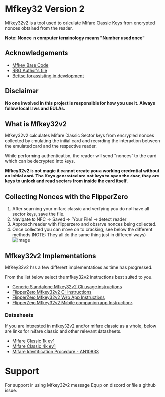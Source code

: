 

# Mfkey32 Version 2
Mfkey32v2 is a tool used to calculate Mifare Classic Keys from encrypted nonces obtained from the reader. 

**Note: Nonce in computer terminology means "Number used once"**


## Acknowledgements

 - [Mfkey Base Code](https://github.com/rfidresearchgroup/proxmark3)
 - [RRG Author's file](https://github.com/equipter/mfkey32v2/blob/main/AUTHORS.md)
 - [Bettse for assisting in development](https://gitlab.com/bettse)


## Disclaimer

**No one involved in this project is responsible for how you use it. Always follow local laws and EULAs.**

## What is Mfkey32v2
Mfkey32v2 calculates Mifare Classic Sector keys from encrypted nonces collected by emulating the initial card and recording the interaction between the emulated card and the respective reader. 

While performing authentication, the reader will send "nonces" to the card which can be decrypted into keys. 

**Mfkey32v2 is not magic it cannot create you a working credential without an initial card. The Keys generated are not keys to open the door, they are keys to unlock and read sectors from inside the card itself.**

## Collecting Nonces with the FlipperZero 
1. After scanning your mifare classic and verifying you do not have all sector keys, save the file. 
2. Navigate to NFC -> Saved -> [Your File] -> detect reader 
3. Approach reader with flipperzero and observe nonces being collected. 
4. Once collected you can move on to cracking, see below the different methods (NOTE: They all do the same thing just in different ways) 
![image](https://user-images.githubusercontent.com/72751518/214213828-1fd5bef9-7978-4508-ac05-06a691de3a01.png)


##  Mfkey32v2 Implementations 
MfKey32v2 has a few different implementations as time has progressed.

From the list below select the mfkey32v2 instructions best suited to you. 

* [Generic Standalone Mfkey32v2 Cli usage instructions](https://github.com/equipter/mfkey32v2/blob/main/Docs/Generic.md)
* [FlipperZero Mfkey32v2 Cli instructions](https://github.com/equipter/mfkey32v2/blob/main/Docs/Flippercli.md)
* [FlipperZero Mfkey32v2 Web App Instructions](https://github.com/equipter/mfkey32v2/blob/main/Docs/flip-site.md)
* [FlipperZero Mfkey32v2 Mobile companion app Instructions](https://github.com/equipter/mfkey32v2/blob/main/Docs/flip-app.md)

### Datasheets
If you are interested in mfkey32v2 and/or mifare classic as a whole, below are links for mifare classic and other relevant datasheets.
* [Mifare Classic 1k ev1](https://www.nxp.com/docs/en/data-sheet/MF1S50YYX_V1.pdf)
* [Mifare Classic 4k ev1](https://www.nxp.com/docs/en/data-sheet/MF1S70YYX_V1.pdf)
* [Mifare Identification Procedure - AN10833](https://www.nxp.com/docs/en/application-note/AN10833.pdf)

# Support 
For support in using Mfkey32v2 message Equip on discord or file a github issue.
